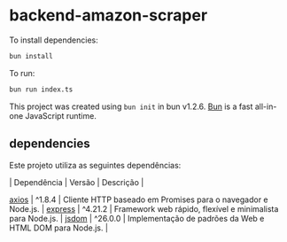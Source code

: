 # backend-amazon-scraper

To install dependencies:

```bash
bun install
```

To run:

```bash
bun run index.ts
```

This project was created using `bun init` in bun v1.2.6. [Bun](https://bun.sh) is a fast all-in-one JavaScript runtime.

## dependencies

Este projeto utiliza as seguintes dependências:

| Dependência | Versão | Descrição |

[axios](https://axios-http.com/docs/intro) | ^1.8.4 | Cliente HTTP baseado em Promises para o navegador e Node.js. |
[express](https://expressjs.com/pt-br/) | ^4.21.2 | Framework web rápido, flexível e minimalista para Node.js. |
[jsdom](https://github.com/jsdom/jsdom) | ^26.0.0 | Implementação de padrões da Web e HTML DOM para Node.js. |
